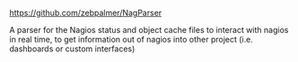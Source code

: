 https://github.com/zebpalmer/NagParser

A parser for the Nagios status and object cache files to interact with nagios in real time, to get information out of nagios into other project (i.e. dashboards or custom interfaces)
